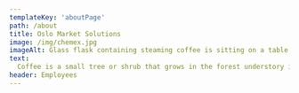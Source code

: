 ```yaml
---
templateKey: 'aboutPage'
path: /about
title: Oslo Market Solutions
image: /img/chemex.jpg
imageAlt: Glass flask containing steaming coffee is sitting on a table
text:
  Coffee is a small tree or shrub that grows in the forest understory in its wild form, and traditionally was grown commercially under other trees that provided shade. The forest-like structure of shade coffee farms provides habitat for a great number of migratory and resident species. Single-origin coffee is coffee grown within a single known geographic origin. Sometimes, this is a single farm or a specific collection of beans from a single country. The name of the coffee is then usually the place it was grown to whatever degree available.
header: Employees
---
```

